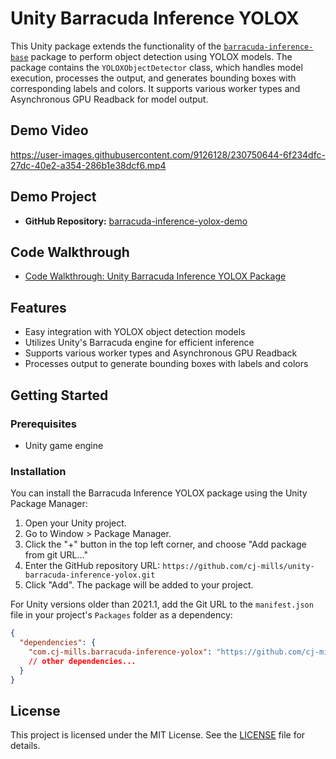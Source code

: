 # Unity Barracuda Inference YOLOX
This Unity package extends the functionality of the [`barracuda-inference-base`](https://github.com/cj-mills/unity-barracuda-inference-base) package to perform object detection using YOLOX models. The package contains the `YOLOXObjectDetector` class, which handles model execution, processes the output, and generates bounding boxes with corresponding labels and colors. It supports various worker types and Asynchronous GPU Readback for model output.



## Demo Video

https://user-images.githubusercontent.com/9126128/230750644-6f234dfc-27dc-40e2-a354-286b1e38dcf6.mp4

## Demo Project

* **GitHub Repository:** [barracuda-inference-yolox-demo](https://github.com/cj-mills/barracuda-inference-yolox-demo)

## Code Walkthrough
* [Code Walkthrough: Unity Barracuda Inference YOLOX Package](https://christianjmills.com/posts/unity-barracuda-inference-yolox-walkthrough/)


## Features

- Easy integration with YOLOX object detection models
- Utilizes Unity's Barracuda engine for efficient inference
- Supports various worker types and Asynchronous GPU Readback
- Processes output to generate bounding boxes with labels and colors


## Getting Started

### Prerequisites

- Unity game engine

### Installation

You can install the Barracuda Inference YOLOX package using the Unity Package Manager:

1. Open your Unity project.
2. Go to Window > Package Manager.
3. Click the "+" button in the top left corner, and choose "Add package from git URL..."
4. Enter the GitHub repository URL: `https://github.com/cj-mills/unity-barracuda-inference-yolox.git`
5. Click "Add". The package will be added to your project.

For Unity versions older than 2021.1, add the Git URL to the `manifest.json` file in your project's `Packages` folder as a dependency:

```json
{
  "dependencies": {
    "com.cj-mills.barracuda-inference-yolox": "https://github.com/cj-mills/unity-barracuda-inference-yolox.git",
    // other dependencies...
  }
}
```



## License

This project is licensed under the MIT License. See the [LICENSE](Documentation~/LICENSE) file for details.
